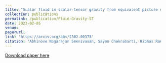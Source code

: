 ```yaml
---
title: "Scalar fluid in scalar-tensor gravity from equivalent picture of thermodynamic and fluid descriptions of gravitational dynamics"
collection: publications
permalink: /publication/Fluid-Gravity-ST
date: 2023-02-05
venue: 
paperurl: 
link: 'https://arxiv.org/abs/2302.00373' 
citation: 'Abhinove Nagarajan Seenivasan, Sayan Chakrabarti, Bibhas Ranjan Majhi &quot;Scalar fluid in scalar-tensor gravity from equivalent picture of thermodynamic and fluid descriptions of gravitational dynamics&quot; doi:10.48550/ARXIV.2302.00373'
---
```

[Download paper here](http://abhinovenagarajans.github.io/files/Fluid-Gravity-ST-2302.00373.pdf)
